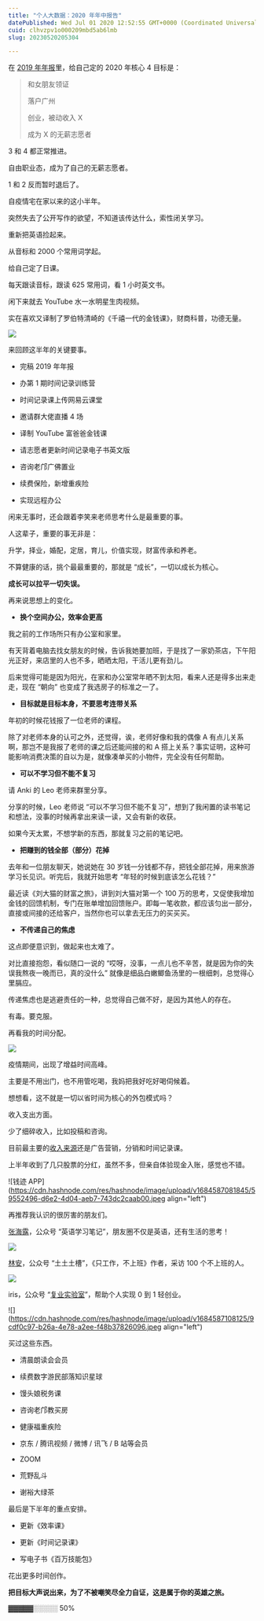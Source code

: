 ```yaml
---
title: "个人大数据：2020 年年中报告"
datePublished: Wed Jul 01 2020 12:52:55 GMT+0000 (Coordinated Universal Time)
cuid: clhvzpv1o000209mbd5ab6lmb
slug: 20230520205304

---
```


在 [2019 年年报](http://mp.weixin.qq.com/s?__biz=MzI3MzU5MDA1OQ==&mid=2247486123&idx=1&sn=1b7f16dd569747991fa2560aab452c4e&chksm=eb21b8efdc5631f9e1fc4b9266a18b5e6755ba0bdae86d221473d23bc2e6eac7161013c1b55c&scene=21#wechat_redirect)里，给自己定的 2020 年核心 4 目标是：

> 和女朋友领证
> 
> 落户广州
> 
> 创业，被动收入 X
> 
> 成为 X 的无薪志愿者

3 和 4 都正常推进。

自由职业态，成为了自己的无薪志愿者。

1 和 2 反而暂时退后了。

自疫情宅在家以来的这小半年。

突然失去了公开写作的欲望，不知道该传达什么，索性闭关学习。

重新把英语捡起来。

从音标和 2000 个常用词学起。

给自己定了日课。

每天跟读音标，跟读 625 常用词，看 1 小时英文书。

闲下来就去 YouTube 水一水明星生肉视频。

实在喜欢又译制了罗伯特清崎的《千禧一代的金钱课》，财商科普，功德无量。

![](url)

来回顾这半年的关键要事。

* 完稿 2019 年年报
    
* 办第 1 期时间记录训练营
    
* 时间记录课上传网易云课堂
    
* 邀请群大佬直播 4 场
    
* 译制 YouTube 富爸爸金钱课
    
* 请志愿者更新时间记录电子书英文版
    
* 咨询老邝广佛置业
    
* 续费保险，新增重疾险
    
* 实现远程办公
    

闲来无事时，还会跟着李笑来老师思考什么是最重要的事。

人这辈子，重要的事无非是：

升学，择业，婚配，定居，育儿，价值实现，财富传承和养老。

不算健康的话，挑个最最重要的，那就是 “成长”，一切以成长为核心。

**成长可以拉平一切失误。**

再来说思想上的变化。

* **换个空间办公，效率会更高**
    

我之前的工作场所只有办公室和家里。

有天背着电脑去找女朋友的时候，告诉我她要加班，于是找了一家奶茶店，下午阳光正好，来店里的人也不多，晒晒太阳，干活儿更有劲儿。

后来觉得可能是因为阳光，在家和办公室常年晒不到太阳，看来人还是得多出来走走，现在 “朝向” 也变成了我选房子的标准之一了。

* **目标就是目标本身，不要思考连带关系**
    

年初的时候花钱报了一位老师的课程。

除了对老师本身的认可之外，还觉得，诶，老师好像和我的偶像 A 有点儿关系啊，那岂不是我报了老师的课之后还能间接的和 A 搭上关系？事实证明，这种可能影响消费决策的自以为是，就像凑单买的小物件，完全没有任何帮助。

* **可以不学习但不能不复习**
    

请 Anki 的 Leo 老师来群里分享。

分享的时候，Leo 老师说 “可以不学习但不能不复习”，想到了我闲置的读书笔记和想法，没事的时候再拿出来读一读，又会有新的收获。

如果今天太累，不想学新的东西，那就复习之前的笔记吧。

* **把赚到的钱全部（部分）花掉**
    

去年和一位朋友聊天，她说她在 30 岁钱一分钱都不存，把钱全部花掉，用来旅游学习长见识。听完后，我就开始思考 “年轻的时候到底该怎么花钱？”

最近读《刘大猫的财富之旅》，讲到刘大猫对第一个 100 万的思考，又促使我增加金钱的回馈机制，专门在账单增加回馈账户。即每一笔收款，都应该匀出一部分，直接或间接的还给客户，当然你也可以拿去无压力的买买买。

* **不传递自己的焦虑**
    

这点即便意识到，做起来也太难了。

对比直接抱怨，看似随口一说的 “哎呀，没事，一点儿也不辛苦，就是因为你的失误我熬夜一晚而已，真的没什么” 就像是细品白嫩鲫鱼汤里的一根细刺，总觉得心里膈应。

传递焦虑也是逃避责任的一种，总觉得自己做不好，是因为其他人的存在。

有毒。要克服。

再看我的时间分配。

![](url)

疫情期间，出现了增益时间高峰。

主要是不用出门，也不用管吃喝，我妈把我好吃好喝伺候着。

想想看，这不就是一切以省时间为核心的外包模式吗？

收入支出方面。

少了细碎收入，比如投稿和咨询。

目前最主要的[收入来源](http://mp.weixin.qq.com/s?__biz=MzI3MzU5MDA1OQ==&mid=2247485096&idx=1&sn=3a03ffec4045051eac8204eaae9ff8e4&chksm=eb21b4ecdc563dfa38f74025997acad6f32c44ab96983ceb7eee6ee4825fd819a2e92b6f4850&scene=21#wechat_redirect)还是广告营销，分销和时间记录课。

上半年收到了几只股票的分红，虽然不多，但亲自体验现金入账，感觉也不错。

![钱迹 APP](https://cdn.hashnode.com/res/hashnode/image/upload/v1684587081845/59552496-d6e2-4d04-aeb7-743dc2caab00.jpeg align="left")

再推荐我认识的很厉害的朋友们。

[张海露](https://mp.weixin.qq.com/s?__biz=MzA4MDYyMTcxOA==&mid=2651273629&idx=1&sn=420d9c006db199dbdb94199f26744659&scene=21#wechat_redirect)，公众号 “英语学习笔记”，朋友圈不仅是英语，还有生活的思考！

![](url)

[林安](https://mp.weixin.qq.com/s?__biz=MzA4MTYxNzMzNQ==&mid=2650502441&idx=1&sn=431a884be0058e6bc15e60fd42fec732&scene=21#wechat_redirect)，公众号 “土土土槽”，《只工作，不上班》作者，采访 100 个不上班的人。

![](url)

iris，公众号 “[复业实验室](https://mp.weixin.qq.com/s?__biz=MzI3OTkyNTQ3OQ==&mid=2247484238&idx=2&sn=e6455f995d14fa27c9658085d6b3b75e&scene=21#wechat_redirect)”，帮助个人实现 0 到 1 轻创业。

![](https://cdn.hashnode.com/res/hashnode/image/upload/v1684587108125/9cdf0c97-b26a-4e78-a2ee-f48b37826096.jpeg align="left")

买过这些东西。

* 清晨朗读会会员
    
* 续费数字游民部落知识星球
    
* 馒头娘税务课
    
* 咨询老邝教买房
    
* 健康福重疾险
    
* 京东 / 腾讯视频 / 微博 / 讯飞 / B 站等会员
    
* ZOOM
    
* 荒野乱斗
    
* 谢裕大绿茶
    

最后是下半年的重点安排。

* 更新《效率课》
    
* 更新《时间记录课》
    
* 写电子书《百万技能包》
    

花出更多时间创作。

**把目标大声说出来，为了不被嘲笑尽全力自证，这是属于你的英雄之旅。**

▓▓▓▓▓░░░░░ 50%